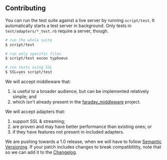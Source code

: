 ## Contributing

You can run the test suite against a live server by running `script/test`. It
automatically starts a test server in background. Only tests in
`test/adapters/*_test.rb` require a server, though.

``` sh
# run the whole suite
$ script/test

# run only specific files
$ script/test excon typhoeus

# run tests using SSL
$ SSL=yes script/test
```

We will accept middleware that:

1. is useful to a broader audience, but can be implemented relatively
   simple; and
2. which isn't already present in the [faraday_middleware](https://github.com/lostisland/faraday_middleware/wiki)
   project.

We will accept adapters that:

1. support SSL & streaming;
1. are proven and may have better performance than existing ones; or
2. if they have features not present in included adapters.

We are pushing towards a 1.0 release, when we will have to follow [Semantic
Versioning][semver].  If your patch includes changes to break compatiblitity,
note that so we can add it to the [Changelog][].

[semver]:    http://semver.org/
[changelog]: https://github.com/technoweenie/faraday/wiki/Changelog
[faraday_middleware]: https://github.com/pengwynn/faraday_middleware/wiki
